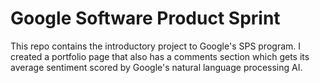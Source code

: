 # Google Software Product Sprint

This repo contains the introductory project to Google's SPS program. I created a portfolio page that also has a comments section which gets its average sentiment scored by Google's natural language processing AI.

